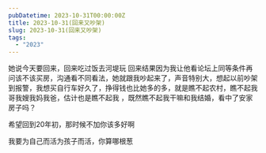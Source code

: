 ```yaml
---
pubDatetime: 2023-10-31T00:00:00Z
title: 2023-10-31(回来又吵架)
slug: 2023-10-31(回来又吵架)
tags:
  - "2023"
---
```


她说今天要回来，回来吃过饭去河堤玩
回来结果因为我让他看论坛上同等条件再问该不该买房，沟通看不同看法，她就跟我吵起来了，声音特别大，想起以前吵架到报警，我想买自行车好久了，挣得钱也比她多的多，就是瞧不起农村，瞧不起我哥我嫂我妈我爸，估计也是瞧不起我
，既然瞧不起我干嘛和我结婚，看中了安家房子吗？

希望回到20年初，那时候不加你该多好啊

我要为自己而活为孩子而活，你算哪根葱

